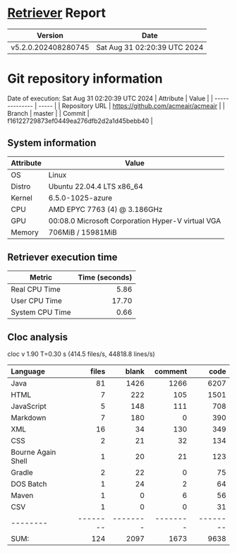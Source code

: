 # [Retriever](https://github.com/PalladioSimulator/Palladio-ReverseEngineering-Retriever) Report
| Version | Date |
| ------- | ---- |
| v5.2.0.202408280745 | Sat Aug 31 02:20:39 UTC 2024 |

# Git repository information
Date of execution: Sat Aug 31 02:20:39 UTC 2024
|    Attribute   | Value |
| -------------- | ----- |
| Repository URL | https://github.com/acmeair/acmeair |
| Branch         | master |
| Commit         | f16122729873ef0449ea276dfb2d2a1d45bebb40 |


## System information
| Attribute | Value |
| --------- | ----- |
| OS | Linux  |
| Distro | Ubuntu 22.04.4 LTS x86_64  |
| Kernel | 6.5.0-1025-azure  |
| CPU | AMD EPYC 7763 (4) @ 3.186GHz  |
| GPU | 00:08.0 Microsoft Corporation Hyper-V virtual VGA  |
| Memory | 706MiB / 15981MiB  |

## Retriever execution time
| Metric | Time (seconds) |
| --- | ---: |
| Real CPU Time | 5.86 |
| User CPU Time | 17.70 |
| System CPU Time | 0.66 |
<!--
Explainations:
- __Real CPU Time__: actual time the command has run (can be less than total time spent in user and system mode for multi-threaded processes)
- __User CPU Time__: time the command has spent running in user mode
- __System CPU Time__: time the command has spent running in system or kernel mode
-->

## Cloc analysis
cloc v 1.90  T=0.30 s (414.5 files/s, 44818.8 lines/s)

Language|files|blank|comment|code
:-------|-------:|-------:|-------:|-------:
Java|81|1426|1266|6207
HTML|7|222|105|1501
JavaScript|5|148|111|708
Markdown|7|180|0|390
XML|16|34|130|349
CSS|2|21|32|134
Bourne Again Shell|1|20|21|123
Gradle|2|22|0|75
DOS Batch|1|24|2|64
Maven|1|0|6|56
CSV|1|0|0|31
--------|--------|--------|--------|--------
SUM:|124|2097|1673|9638
